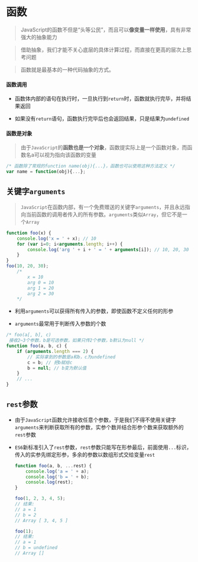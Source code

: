 # 函数

> JavaScript的函数不但是“头等公民”，而且可以**像变量一样使用**，具有非常强大的抽象能力

> 借助抽象，我们才能不关心底层的具体计算过程，而直接在更高的层次上思考问题

> 函数就是最基本的一种代码抽象的方式。

#### 函数调用

* 函数体内部的语句在执行时，一旦执行到`return`时，函数就执行完毕，并将结果返回

* 如果没有`return`语句，函数执行完毕后也会返回结果，只是结果为`undefined`

#### 函数是对象

> 由于`JavaScript`的**函数也是一个对象**，函数提实际上是一个函数对象，而函数名a可以视为指向该函数的变量

```JavaScript
/* 函数除了常规的function name(obj){...}，函数也可以使用这种方法定义 */
var name = function(obj){...};
```

## 关键字`arguments`

> `JavaScript`在函数内部，有一个免费赠送的关键字`arguments`，并且永远指向当前函数的调用者传入的所有参数。`arguments`类似`Array`，但它不是一个`Array`

```JavaScript
function foo(x) {
    console.log('x = ' + x); // 10
    for (var i=0; i<arguments.length; i++) {
        console.log('arg ' + i + ' = ' + arguments[i]); // 10, 20, 30
    }
}
foo(10, 20, 30);
	/*
		x = 10
		arg 0 = 10
		arg 1 = 20
		arg 2 = 30
	*/
```
* 利用`arguments`可以获得所有传入的参数，即使函数不定义任何的形参

* `arguments`最常用于判断传入参数的个数
```JavaScript
/* foo(a[, b], c)
 接收2~3个参数，b是可选参数，如果只传2个参数，b默认为null */
function foo(a, b, c) {
    if (arguments.length === 2) {
        // 实际拿到的参数是a和b，c为undefined
        c = b; // 把b赋给c
        b = null; // b变为默认值
    }
    // ...
}
```

## `rest`参数

* 由于`JavaScript`函数允许接收任意个参数，于是我们不得不使用关键字`arguments`来判断获取所有的参数，实参个数并结合形参个数来获取额外的`rest`参数

* `ES6`新标准引入了`rest`参数，`rest`参数只能写在形参最后，前面使用`...`标识，传入的实参先绑定形参，多余的参数以数组形式交给变量`rest`

	```JavaScript
	function foo(a, b, ...rest) {
	    console.log('a = ' + a);
	    console.log('b = ' + b);
	    console.log(rest);
	}
	
	foo(1, 2, 3, 4, 5);
	// 结果:
	// a = 1
	// b = 2
	// Array [ 3, 4, 5 ]
	
	foo(1);
	// 结果:
	// a = 1
	// b = undefined
	// Array []
	```